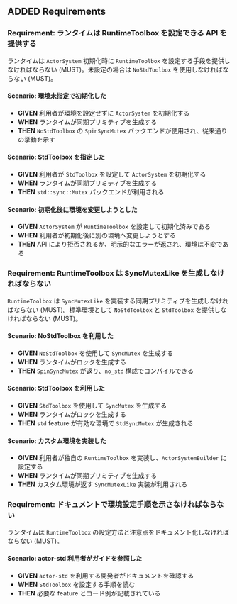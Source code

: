 ## ADDED Requirements
### Requirement: ランタイムは RuntimeToolbox を設定できる API を提供する
ランタイムは `ActorSystem` 初期化時に `RuntimeToolbox` を設定する手段を提供しなければならない (MUST)。未設定の場合は `NoStdToolbox` を使用しなければならない (MUST)。

#### Scenario: 環境未指定で初期化した
- **GIVEN** 利用者が環境を設定せずに `ActorSystem` を初期化する
- **WHEN** ランタイムが同期プリミティブを生成する
- **THEN** `NoStdToolbox` の `SpinSyncMutex` バックエンドが使用され、従来通りの挙動を示す

#### Scenario: StdToolbox を指定した
- **GIVEN** 利用者が `StdToolbox` を設定して `ActorSystem` を初期化する
- **WHEN** ランタイムが同期プリミティブを生成する
- **THEN** `std::sync::Mutex` バックエンドが利用される

#### Scenario: 初期化後に環境を変更しようとした
- **GIVEN** `ActorSystem` が `RuntimeToolbox` を設定して初期化済みである
- **WHEN** 利用者が初期化後に別の環境へ変更しようとする
- **THEN** API により拒否されるか、明示的なエラーが返され、環境は不変である

### Requirement: RuntimeToolbox は SyncMutexLike を生成しなければならない
`RuntimeToolbox` は `SyncMutexLike` を実装する同期プリミティブを生成しなければならない (MUST)。標準環境として `NoStdToolbox` と `StdToolbox` を提供しなければならない (MUST)。

#### Scenario: NoStdToolbox を利用した
- **GIVEN** `NoStdToolbox` を使用して `SyncMutex` を生成する
- **WHEN** ランタイムがロックを生成する
- **THEN** `SpinSyncMutex` が返り、`no_std` 構成でコンパイルできる

#### Scenario: StdToolbox を利用した
- **GIVEN** `StdToolbox` を使用して `SyncMutex` を生成する
- **WHEN** ランタイムがロックを生成する
- **THEN** `std` feature が有効な環境で `StdSyncMutex` が生成される

#### Scenario: カスタム環境を実装した
- **GIVEN** 利用者が独自の `RuntimeToolbox` を実装し、`ActorSystemBuilder` に設定する
- **WHEN** ランタイムが同期プリミティブを生成する
- **THEN** カスタム環境が返す `SyncMutexLike` 実装が利用される

### Requirement: ドキュメントで環境設定手順を示さなければならない
ランタイムは `RuntimeToolbox` の設定方法と注意点をドキュメント化しなければならない (MUST)。

#### Scenario: actor-std 利用者がガイドを参照した
- **GIVEN** `actor-std` を利用する開発者がドキュメントを確認する
- **WHEN** `StdToolbox` を設定する手順を読む
- **THEN** 必要な feature とコード例が記載されている
